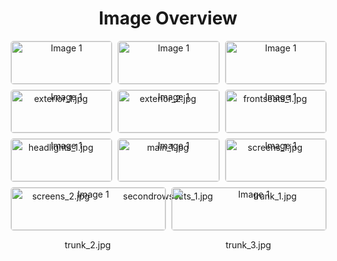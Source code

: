 <h1 style ="text-align: center;"> Image Overview </h1>
<div style="display: flex; flex-wrap: wrap; gap: 10px; justify-content: center;">
<div style="flex: 1 1 calc(33.333% - 20px); max-width: 300px; text-align: center;">
<img src="https://media.evkx.net/multimedia/models/audi/e-tron/e-tron_50_sportback/exterior_1_xst.jpg" alt="Image 1" style="width: 100%; border: 1px solid #ddd; border-radius: 5px;">
<p>exterior_1.jpg</p>
</div>
<div style="flex: 1 1 calc(33.333% - 20px); max-width: 300px; text-align: center;">
<img src="https://media.evkx.net/multimedia/models/audi/e-tron/e-tron_50_sportback/exterior_2_xst.jpg" alt="Image 1" style="width: 100%; border: 1px solid #ddd; border-radius: 5px;">
<p>exterior_2.jpg</p>
</div>
<div style="flex: 1 1 calc(33.333% - 20px); max-width: 300px; text-align: center;">
<img src="https://media.evkx.net/multimedia/models/audi/e-tron/e-tron_50_sportback/frontseats_1_xst.jpg" alt="Image 1" style="width: 100%; border: 1px solid #ddd; border-radius: 5px;">
<p>frontseats_1.jpg</p>
</div>
<div style="flex: 1 1 calc(33.333% - 20px); max-width: 300px; text-align: center;">
<img src="https://media.evkx.net/multimedia/models/audi/e-tron/e-tron_50_sportback/headlights_1_xst.jpg" alt="Image 1" style="width: 100%; border: 1px solid #ddd; border-radius: 5px;">
<p>headlights_1.jpg</p>
</div>
<div style="flex: 1 1 calc(33.333% - 20px); max-width: 300px; text-align: center;">
<img src="https://media.evkx.net/multimedia/models/audi/e-tron/e-tron_50_sportback/main_1_xst.jpg" alt="Image 1" style="width: 100%; border: 1px solid #ddd; border-radius: 5px;">
<p>main_1.jpg</p>
</div>
<div style="flex: 1 1 calc(33.333% - 20px); max-width: 300px; text-align: center;">
<img src="https://media.evkx.net/multimedia/models/audi/e-tron/e-tron_50_sportback/screens_1_xst.jpg" alt="Image 1" style="width: 100%; border: 1px solid #ddd; border-radius: 5px;">
<p>screens_1.jpg</p>
</div>
<div style="flex: 1 1 calc(33.333% - 20px); max-width: 300px; text-align: center;">
<img src="https://media.evkx.net/multimedia/models/audi/e-tron/e-tron_50_sportback/screens_2_xst.jpg" alt="Image 1" style="width: 100%; border: 1px solid #ddd; border-radius: 5px;">
<p>screens_2.jpg</p>
</div>
<div style="flex: 1 1 calc(33.333% - 20px); max-width: 300px; text-align: center;">
<img src="https://media.evkx.net/multimedia/models/audi/e-tron/e-tron_50_sportback/secondrowseats_1_xst.jpg" alt="Image 1" style="width: 100%; border: 1px solid #ddd; border-radius: 5px;">
<p>secondrowseats_1.jpg</p>
</div>
<div style="flex: 1 1 calc(33.333% - 20px); max-width: 300px; text-align: center;">
<img src="https://media.evkx.net/multimedia/models/audi/e-tron/e-tron_50_sportback/trunk_1_xst.jpg" alt="Image 1" style="width: 100%; border: 1px solid #ddd; border-radius: 5px;">
<p>trunk_1.jpg</p>
</div>
<div style="flex: 1 1 calc(33.333% - 20px); max-width: 300px; text-align: center;">
<img src="https://media.evkx.net/multimedia/models/audi/e-tron/e-tron_50_sportback/trunk_2_xst.jpg" alt="Image 1" style="width: 100%; border: 1px solid #ddd; border-radius: 5px;">
<p>trunk_2.jpg</p>
</div>
<div style="flex: 1 1 calc(33.333% - 20px); max-width: 300px; text-align: center;">
<img src="https://media.evkx.net/multimedia/models/audi/e-tron/e-tron_50_sportback/trunk_3_xst.jpg" alt="Image 1" style="width: 100%; border: 1px solid #ddd; border-radius: 5px;">
<p>trunk_3.jpg</p>
</div>
</div>
